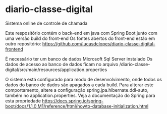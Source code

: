 # diario-classe-digital

Sistema online de controle de chamada

Este respositório contém o back-end em java com Spring Boot junto com uma versão build do front-end
Os fontes abertos do front-end estão em outro repositório: https://github.com/lucasdclopes/diario-classe-digital-frontend

É necessário ter um banco de dados Microsoft Sql Server instalado
Os dados de acesso ao banco de dados ficam no arquivo /diario-classe-digital/src/main/resources/application.properties

O sistema está configurado para modo de desenvolvimento, onde todos os dados do banco de dados são apagados a cada build. Para alterar este comportamento, altere a configuração spring.jpa.hibernate.ddl-auto, também no application.properties. Veja a documentação do Spring para esta propriedade https://docs.spring.io/spring-boot/docs/1.1.0.M1/reference/html/howto-database-initialization.html
